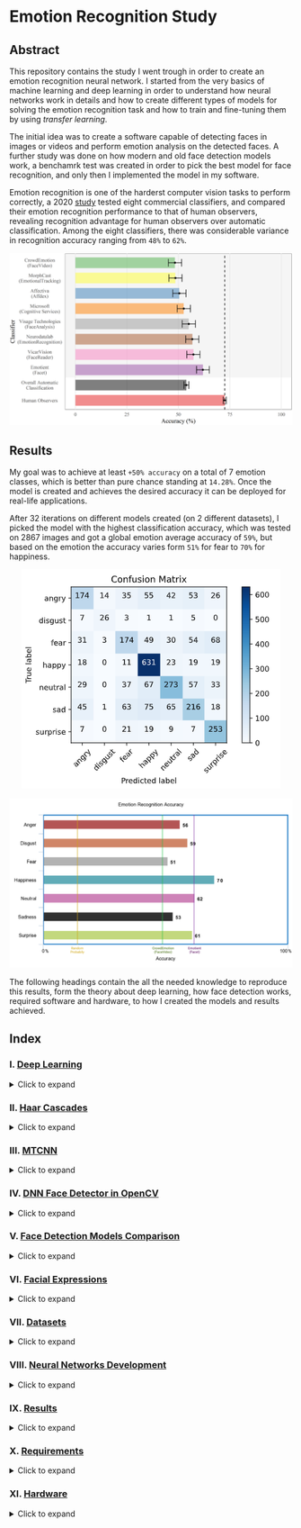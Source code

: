 # Emotion Recognition Study

## Abstract

This repository contains the study I went trough in order to create an emotion recognition neural network. I started from the very basics of machine learning and deep learning in order to understand how neural networks work in details and how to create different types of models for solving the emotion recognition task and how to train and fine-tuning them by using *transfer learning*.

The initial idea was to create a software capable of detecting faces in images or videos and perform emotion analysis on the detected faces. A further study was done on how modern and old face detection models work, a benchamrk test was created in order to pick the best model for face recognition, and only then I implemented the model in my software.

Emotion recognition is one of the harderst computer vision tasks to perform correctly, a 2020 [study](https://journals.plos.org/plosone/article?id=10.1371/journal.pone.0231968#:~:text=The%20human%20recognition%20accuracy%20of,from%2048%25%20to%2062%25.) tested eight commercial classifiers, and compared their emotion recognition performance to that of human observers, revealing recognition advantage for human observers over automatic classification. Among the eight classifiers, there was considerable variance in recognition accuracy ranging from `48%` to `62%`.

![alt text](https://github.com/Salah-Akil/emotion-recognition/blob/main/markdown/images/emotion_performance_study.png?raw=true)

## Results

My goal was to achieve at least `+50% accuracy` on a total of 7 emotion classes, which is better than pure chance standing at `14.28%`. Once the model is created and achieves the desired accuracy it can be deployed for real-life applications.

After 32 iterations on different models created (on 2 different datasets), I picked the model with the highest classification accuracy, which was tested on 2867 images and got a global emotion average accuracy of `59%`, but based on the emotion the accuracy varies form `51%` for fear to `70%` for happiness.

<p align="center">
  <img width="461" height="390" src="https://github.com/Salah-Akil/emotion-recognition/blob/main/markdown/images/best_model_kaggle_v12_cmatrix.png?raw=true">
</p>

![alt text](https://github.com/Salah-Akil/emotion-recognition/blob/main/markdown/images/my_model_results.png?raw=true)

The following headings contain the all the needed knowledge to reproduce this results, form the theory about deep learning, how face detection works, required software and hardware, to how I created the models and results achieved.

## Index

### I. [Deep Learning](https://github.com/Salah-Akil/emotion-recognition/blob/main/markdown/deep_learning.md#deep-learning)

<details>
  <summary>Click to expand</summary>
  
  #### 1. [Introduction](https://github.com/Salah-Akil/emotion-recognition/blob/main/markdown/deep_learning.md#1-introduction)
  ##### 1.1 [What is Deep Learning](https://github.com/Salah-Akil/emotion-recognition/blob/main/markdown/deep_learning.md#11-what-is-deep-learning)
  #### [2. Artificial Neural Networks Architecture](https://github.com/Salah-Akil/emotion-recognition/blob/main/markdown/deep_learning.md#2-artificial-neural-networks-architecture)
  ##### [2.1 How ANNs work?](https://github.com/Salah-Akil/emotion-recognition/blob/main/markdown/deep_learning.md#21-how-anns-work)
  ##### [2.2 What Layers do?](https://github.com/Salah-Akil/emotion-recognition/blob/main/markdown/deep_learning.md#22-what-layers-do)
  ##### [2.3 What are Activation Functions?](https://github.com/Salah-Akil/emotion-recognition/blob/main/markdown/deep_learning.md#23-what-are-activation-functions)
  ###### [2.3.1 Sigmoid Activation Function](https://github.com/Salah-Akil/emotion-recognition/blob/main/markdown/deep_learning.md#sigmoid-activation-function)
  ###### [2.3.2 ReLU Activation Function](https://github.com/Salah-Akil/emotion-recognition/blob/main/markdown/deep_learning.md#relu-activation-function)
  ###### [2.3.3 Softmax Activation Function](https://github.com/Salah-Akil/emotion-recognition/blob/main/markdown/deep_learning.md#softmax-activation-function)
  #### [3. Training an Artificial Neural Network](https://github.com/Salah-Akil/emotion-recognition/blob/main/markdown/deep_learning.md#3-training-an-artificial-neural-network)
  ##### [3.1 What it means to train a network?](https://github.com/Salah-Akil/emotion-recognition/blob/main/markdown/deep_learning.md#31-what-it-means-to-train-a-network)
  ##### [3.2 Stochastic Gradient Descent (SGD)](https://github.com/Salah-Akil/emotion-recognition/blob/main/markdown/deep_learning.md#32-stochastic-gradient-descent-sgd)
  ##### [3.3 Loss Function](https://github.com/Salah-Akil/emotion-recognition/blob/main/markdown/deep_learning.md#33-loss-function)
  ##### [3.4 (MSE) Mean Square Error](https://github.com/Salah-Akil/emotion-recognition/blob/main/markdown/deep_learning.md#34-mse-mean-square-error)
  ##### [3.5 Gradient of the Loss Function](https://github.com/Salah-Akil/emotion-recognition/blob/main/markdown/deep_learning.md#35-gradient-of-the-loss-function)
  ##### [3.6 How the network learn](https://github.com/Salah-Akil/emotion-recognition/blob/main/markdown/deep_learning.md#36-how-the-network-learn)
  ##### [3.7 Weights Update](https://github.com/Salah-Akil/emotion-recognition/blob/main/markdown/deep_learning.md#37-weights-update)
  ##### [3.8 Learning Rate](https://github.com/Salah-Akil/emotion-recognition/blob/main/markdown/deep_learning.md#38-learning-rate)
  #### [4 Datasets](https://github.com/Salah-Akil/emotion-recognition/blob/main/markdown/deep_learning.md#4-datasets)
  ##### [4.1 Training Set](https://github.com/Salah-Akil/emotion-recognition/blob/main/markdown/deep_learning.md#41-training-set)
  ##### [4.2 Validation Set](https://github.com/Salah-Akil/emotion-recognition/blob/main/markdown/deep_learning.md#42-validation-set)
  ##### [4.3 Test Set](https://github.com/Salah-Akil/emotion-recognition/blob/main/markdown/deep_learning.md#43-test-set)
  ##### [4.4 Overfitting](https://github.com/Salah-Akil/emotion-recognition/blob/main/markdown/deep_learning.md#44-overfitting)
  ##### [4.5 Underfitting](https://github.com/Salah-Akil/emotion-recognition/blob/main/markdown/deep_learning.md#45-underfitting)
  #### [5 Convolutional Neural Networks](https://github.com/Salah-Akil/emotion-recognition/blob/main/markdown/deep_learning.md#5-convolutional-neural-networks)
  ##### [5.1 Convolutional Layers](https://github.com/Salah-Akil/emotion-recognition/blob/main/markdown/deep_learning.md#51-convolutional-layers)
  ##### [5.2 Patterns](https://github.com/Salah-Akil/emotion-recognition/blob/main/markdown/deep_learning.md#52-patterns)
  ##### [5.3 Kernel](https://github.com/Salah-Akil/emotion-recognition/blob/main/markdown/deep_learning.md#53-kernel)
  ##### [5.4 Feature (Patter) Detection](https://github.com/Salah-Akil/emotion-recognition/blob/main/markdown/deep_learning.md#54-feature-patter-detection)
  ##### [5.5 Max Pooling](https://github.com/Salah-Akil/emotion-recognition/blob/main/markdown/deep_learning.md#55-max-pooling)
  ##### [5.6 Batch Size](https://github.com/Salah-Akil/emotion-recognition/blob/main/markdown/deep_learning.md#56-batch-size)
  ##### [5.7 Batch Normalization](https://github.com/Salah-Akil/emotion-recognition/blob/main/markdown/deep_learning.md#57-batch-normalization)
  ##### [5.8 Fine Tuning](https://github.com/Salah-Akil/emotion-recognition/blob/main/markdown/deep_learning.md#58-fine-tuning)
  
</details>

### II. [Haar Cascades](https://github.com/Salah-Akil/emotion-recognition/blob/main/markdown/haar_face_detection.md#haar-cascades)

<details>
  <summary>Click to expand</summary>

  #### [1. Grayscale vs Colored Images](https://github.com/Salah-Akil/emotion-recognition/blob/main/markdown/haar_face_detection.md#grayscale-vs-colored-images)
  ##### [1.1 Grayscale](https://github.com/Salah-Akil/emotion-recognition/blob/main/markdown/haar_face_detection.md#grayscale)
  ##### [1.2 Colored Images](https://github.com/Salah-Akil/emotion-recognition/blob/main/markdown/haar_face_detection.md#colored-images)
  #### [2. How it works](https://github.com/Salah-Akil/emotion-recognition/blob/main/markdown/haar_face_detection.md#how-it-works)
  #### [3. Haar-Features](https://github.com/Salah-Akil/emotion-recognition/blob/main/markdown/haar_face_detection.md#haar-features)
  #### [4. Algorithm](https://github.com/Salah-Akil/emotion-recognition/blob/main/markdown/haar_face_detection.md#algorithm)
  #### [5. Integral Image](https://github.com/Salah-Akil/emotion-recognition/blob/main/markdown/haar_face_detection.md#integral-image)
  #### [6. AdaBoost](https://github.com/Salah-Akil/emotion-recognition/blob/main/markdown/haar_face_detection.md#adaboost)
  #### [7. Cascade](https://github.com/Salah-Akil/emotion-recognition/blob/main/markdown/haar_face_detection.md#cascade)
  #### [8. Haar Code Implementation](https://github.com/Salah-Akil/emotion-recognition/blob/main/markdown/haar_face_detection.md#haar-code-implementation)
  ##### [8.1 Installation & Dependencies](https://github.com/Salah-Akil/emotion-recognition/blob/main/markdown/haar_face_detection.md#installation--dependencies)
  ##### [8.2 Face Detection Script](https://github.com/Salah-Akil/emotion-recognition/blob/main/markdown/haar_face_detection.md#face-detection-script)

  
</details>

### III. [MTCNN](https://github.com/Salah-Akil/emotion-recognition/blob/main/markdown/mtcnn_face_detection.md#mtcnn)

<details>
  <summary>Click to expand</summary>
  
  #### [1. MTCNN Stages](https://github.com/Salah-Akil/emotion-recognition/blob/main/markdown/mtcnn_face_detection.md#1-mtcnn-stages)
  ##### [1.1 Stage 1 (P-Net)](https://github.com/Salah-Akil/emotion-recognition/blob/main/markdown/mtcnn_face_detection.md#11-stage-1-p-net)
  ##### [1.2 Stage 2 (R-Net)](https://github.com/Salah-Akil/emotion-recognition/blob/main/markdown/mtcnn_face_detection.md#12-stage-2-r-net)
  ##### [1.3 Stage 3 (O-Net)](https://github.com/Salah-Akil/emotion-recognition/blob/main/markdown/mtcnn_face_detection.md#13-stage-3-o-net)
  #### [2. MTCNN Code Implementation](https://github.com/Salah-Akil/emotion-recognition/blob/main/markdown/mtcnn_face_detection.md#2-mtcnn-code-implementation)
  ##### [2.1 Installation & Dependencies](https://github.com/Salah-Akil/emotion-recognition/blob/main/markdown/mtcnn_face_detection.md#21-installation--dependencies)
  ##### [2.2 Face Detection Script](https://github.com/Salah-Akil/emotion-recognition/blob/main/markdown/mtcnn_face_detection.md#22-face-detection-script)

  
</details>

### IV. [DNN Face Detector in OpenCV](https://github.com/Salah-Akil/emotion-recognition/blob/main/markdown/dnn_face_detection.md#dnn-face-detector-in-opencv)

<details>
  <summary>Click to expand</summary>
  
  #### [1. Single Shot Multibox Detector](https://github.com/Salah-Akil/emotion-recognition/blob/main/markdown/dnn_face_detection.md#single-shot-multibox-detector)
  ##### [1.1 Model](https://github.com/Salah-Akil/emotion-recognition/blob/main/markdown/dnn_face_detection.md#model)
  ##### [1.2 NMS](https://github.com/Salah-Akil/emotion-recognition/blob/main/markdown/dnn_face_detection.md#nms)
  ##### [1.3 Stage 3 (O-Net)](https://github.com/Salah-Akil/emotion-recognition/blob/main/markdown/mtcnn_face_detection.md#13-stage-3-o-net)
  #### [2. DNN Code Implementation](https://github.com/Salah-Akil/emotion-recognition/blob/main/markdown/dnn_face_detection.md#dnn-code-implementation)
  ##### [2.1 Installation & Dependencies](https://github.com/Salah-Akil/emotion-recognition/blob/main/markdown/dnn_face_detection.md#installation--dependencies)
  ##### [2.2 Face Detection Script](https://github.com/Salah-Akil/emotion-recognition/blob/main/markdown/dnn_face_detection.md#face-detection-script)

  
</details>

### V. [Face Detection Models Comparison](https://github.com/Salah-Akil/emotion-recognition/blob/main/markdown/fd_models_comparison.md#face-detection-models-comparison)

<details>
  <summary>Click to expand</summary>
  
  #### [1. Dataset](https://github.com/Salah-Akil/emotion-recognition/blob/main/markdown/fd_models_comparison.md#1-dataset)
  ##### [1.1 Hypothesis](https://github.com/Salah-Akil/emotion-recognition/blob/main/markdown/fd_models_comparison.md#11-hypothesis)
  #### [2. Comparison](https://github.com/Salah-Akil/emotion-recognition/blob/main/markdown/fd_models_comparison.md#2-comparison)
  ##### [2.1 Code](https://github.com/Salah-Akil/emotion-recognition/blob/main/markdown/fd_models_comparison.md#22-code)
  #### [3. Results](https://github.com/Salah-Akil/emotion-recognition/blob/main/markdown/fd_models_comparison.md#3-results)
  ##### [3.1 HAAR](https://github.com/Salah-Akil/emotion-recognition/blob/main/markdown/fd_models_comparison.md#31-haar)
  ##### [3.2 MTCNN](https://github.com/Salah-Akil/emotion-recognition/blob/main/markdown/fd_models_comparison.md#32-mtcnn)
  ##### [3.3 DNN](https://github.com/Salah-Akil/emotion-recognition/blob/main/markdown/fd_models_comparison.md#33-dnn)
  ##### [3.4 Conclusion](https://github.com/Salah-Akil/emotion-recognition/blob/main/markdown/fd_models_comparison.md#34-conclusion)

  
</details>

### VI. [Facial Expressions](https://github.com/Salah-Akil/emotion-recognition/)

<details>
  <summary>Click to expand</summary>
  
  #### [1. To-Add](https://github.com/Salah-Akil/emotion-recognition/)

  
</details>

### VII. [Datasets](https://github.com/Salah-Akil/emotion-recognition/blob/main/markdown/datasets.md#datasets)

<details>
  <summary>Click to expand</summary>
  
  #### [1. Extended Cohn-Kanade (CK+)](https://github.com/Salah-Akil/emotion-recognition/blob/main/markdown/datasets.md#1-extended-cohn-kanade-ck)
  ##### [1.1 Emotions](https://github.com/Salah-Akil/emotion-recognition/blob/main/markdown/datasets.md#11-emotions)
  ##### [1.2 Dataset Size](https://github.com/Salah-Akil/emotion-recognition/blob/main/markdown/datasets.md#12-dataset-size)
  ##### [1.3 Dataset Quality](https://github.com/Salah-Akil/emotion-recognition/blob/main/markdown/datasets.md#13-dataset-quality)
  #### [2. Kaggle Face Expression Recognition Dataset](https://github.com/Salah-Akil/emotion-recognition/blob/main/markdown/datasets.md#2-kaggle-face-expression-recognition-dataset)
  ##### [2.1 Emotions](https://github.com/Salah-Akil/emotion-recognition/blob/main/markdown/datasets.md#21-emotions)
  ##### [2.2 Dataset Size](https://github.com/Salah-Akil/emotion-recognition/blob/main/markdown/datasets.md#22-dataset-size)
  ##### [2.3 Dataset Quality](https://github.com/Salah-Akil/emotion-recognition/blob/main/markdown/datasets.md#33-dataset-quality)

  
</details>

### VIII. [Neural Networks Development](https://github.com/Salah-Akil/emotion-recognition/)

<details>
  <summary>Click to expand</summary>
  
  #### [1. To-Add CK+](https://github.com/Salah-Akil/emotion-recognition/)
  #### [2. To-Add Kaggle](https://github.com/Salah-Akil/emotion-recognition/)

  
</details>

### IX. [Results](https://github.com/Salah-Akil/emotion-recognition/)

<details>
  <summary>Click to expand</summary>
  
  #### [1. To-Add CK+](https://github.com/Salah-Akil/emotion-recognition/)
  #### [2. To-Add Kaggle](https://github.com/Salah-Akil/emotion-recognition/)

  
</details>

### X. [Requirements](https://github.com/Salah-Akil/emotion-recognition/)

<details>
  <summary>Click to expand</summary>
  
  #### [1. To-Add](https://github.com/Salah-Akil/emotion-recognition/)

  
</details>

### XI. [Hardware](https://github.com/Salah-Akil/emotion-recognition/)

<details>
  <summary>Click to expand</summary>
  
  #### [1. To-Add](https://github.com/Salah-Akil/emotion-recognition/)

  
</details>
